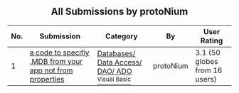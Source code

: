 ﻿<div align="center">

## All Submissions by protoNium

</div>

No.  | Submission | Category | By   | User Rating
---- | ---------- | -------- | ---- | -----------
1 | [a code to specifiy \.MDB from your app not from properties<br />](https://github.com/Planet-Source-Code/protonium-a-code-to-specifiy-mdb-from-your-app-not-from-properties__1-8942) | [Databases/ Data Access/ DAO/ ADO<br /><sup>Visual Basic</sup>](../ByCategory/databases-data-access-dao-ado__1-6.md) | protoNium | 3.1 (50 globes from 16 users)
